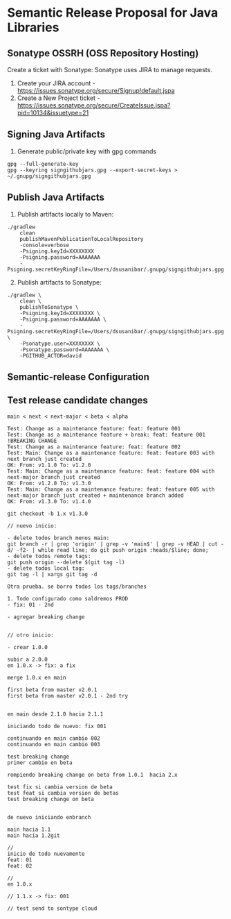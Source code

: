 # Semantic Release Proposal for Java Libraries

## Sonatype OSSRH (OSS Repository Hosting)

Create a ticket with Sonatype: Sonatype uses JIRA to manage requests.

1. Create your JIRA account - https://issues.sonatype.org/secure/Signup!default.jspa
2. Create a New Project ticket - https://issues.sonatype.org/secure/CreateIssue.jspa?pid=10134&issuetype=21

## Signing Java Artifacts

1. Generate public/private key with gpg commands

```shell
gpg --full-generate-key
gpg --keyring signgithubjars.gpg --export-secret-keys > ~/.gnupg/signgithubjars.gpg
```

## Publish Java Artifacts

1. Publish artifacts locally to Maven:
```shell
./gradlew
    clean
    publishMavenPublicationToLocalRepository
    -console=verbose
    -Psigning.keyId=XXXXXXXX
    -Psigning.password=AAAAAAA
    -Psigning.secretKeyRingFile=/Users/dsusanibar/.gnupg/signgithubjars.gpg
```

2. Publish artifacts to Sonatype:
```shell
./gradlew \
    clean \
    publishToSonatype \
    -Psigning.keyId=XXXXXXXX \
    -Psigning.password=AAAAAAA \
    -Psigning.secretKeyRingFile=/Users/dsusanibar/.gnupg/signgithubjars.gpg \
    -Psonatype.user=XXXXXXXX \
    -Psonatype.password=AAAAAAA \
    -PGITHUB_ACTOR=david
```

## Semantic-release Configuration


## Test release candidate changes

```shell
main < next < next-major < beta < alpha

Test: Change as a maintenance feature: feat: feature 001
Test: Change as a maintenance feature + break: feat: feature 001 !BREAKING CHANGE
Test: Change as a maintenance feature: feat: feature 002
Test: Main: Change as a maintenance feature: feat: feature 003 with next branch just created
OK: From: v1.1.0 To: v1.2.0
Test: Main: Change as a maintenance feature: feat: feature 004 with next-major branch just created
OK: From: v1.2.0 To: v1.3.0
Test: Main: Change as a maintenance feature: feat: feature 005 with next-major branch just created + maintenance branch added
OK: From: v1.3.0 To: v1.4.0

git checkout -b 1.x v1.3.0

// nuevo inicio:

- delete todos branch menos main:
git branch -r | grep 'origin' | grep -v 'main$' | grep -v HEAD | cut -d/ -f2- | while read line; do git push origin :heads/$line; done;
- delete todos remote tags:
git push origin --delete $(git tag -l)
- delete todos local tag:
git tag -l | xargs git tag -d

Otra prueba. se borro todos los tags/branches

1. Todo configurado como saldremos PROD
- fix: 01 - 2nd

- agregar breaking change


// otro inicio:

- crear 1.0.0

subir a 2.0.0
en 1.0.x -> fix: a fix

merge 1.0.x en main

first beta from master v2.0.1
first beta from master v2.0.1 - 2nd try


en main desde 2.1.0 hacia 2.1.1

iniciando todo de nuevo: fix 001

continuando en main cambio 002
continuando en main cambio 003

test breaking change
primer cambio en beta

rompiendo breaking change on beta from 1.0.1  hacia 2.x

test fix si cambia version de beta
test feat si cambia version de betas
test breaking change on beta


de nuevo iniciando enbranch

main hacia 1.1
main hacia 1.2git

//
inicio de todo nuevamente
feat: 01
feat: 02

//
en 1.0.x

// 1.1.x -> fix: 001

// test send to sontype cloud

```




